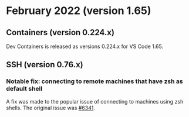 # February 2022 (version 1.65)

## Containers (version 0.224.x)

Dev Containers is released as versions 0.224.x for VS Code 1.65.

## SSH (version 0.76.x)

### Notable fix: connecting to remote machines that have zsh as default shell

A fix was made to the popular issue of connecting to machines using zsh shells. The original issue was [#6341](https://github.com/microsoft/vscode-remote-release/issues/6341).
